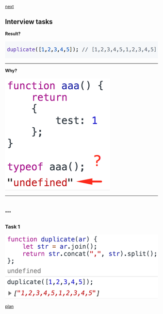 <a href="02.md">next</a>

<h2>Interview tasks</h2>

<div>
<strong>Result?</strong>
<br/>
<br/>
<img src="./media/01-1.png">
</div>

<hr>

<div>
<strong>Why?</strong>
<br/>
<br/>
<img src="./media/01-2.png">
</div>

<hr>

<br/>
<br/>
<div class="footer">
<sup><strong>***</strong></sup>

<br/>
<h3>Task 1</h3>
<img src="./media/01-1-1.png">

</div>

<a href="00.md">plan</a>

